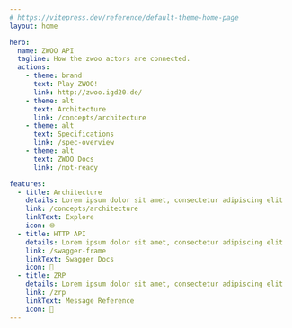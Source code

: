 ```yaml
---
# https://vitepress.dev/reference/default-theme-home-page
layout: home

hero:
  name: ZWOO API
  tagline: How the zwoo actors are connected.
  actions:
    - theme: brand
      text: Play ZWOO!
      link: http://zwoo.igd20.de/
    - theme: alt
      text: Architecture
      link: /concepts/architecture
    - theme: alt
      text: Specifications
      link: /spec-overview
    - theme: alt
      text: ZWOO Docs
      link: /not-ready

features:
  - title: Architecture
    details: Lorem ipsum dolor sit amet, consectetur adipiscing elit
    link: /concepts/architecture
    linkText: Explore
    icon: 🌐
  - title: HTTP API
    details: Lorem ipsum dolor sit amet, consectetur adipiscing elit
    link: /swagger-frame
    linkText: Swagger Docs
    icon: 🔗
  - title: ZRP
    details: Lorem ipsum dolor sit amet, consectetur adipiscing elit
    link: /zrp
    linkText: Message Reference
    icon: 🚀
---
```


